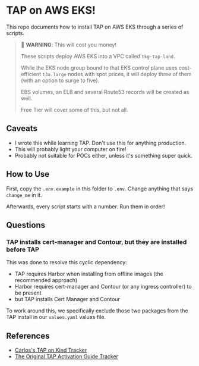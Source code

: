 # TAP on AWS EKS!

This repo documents how to install TAP on AWS EKS through a series of scripts.

> 💸 **WARNING**: This will cost you money!
>
> These scripts deploy AWS EKS into a VPC called `tkg-tap-land`.
>
> While the EKS node group bound to that EKS control plane uses cost-efficient
> `t3a.large` nodes with spot prices, it will deploy three of them (with an option to surge to
> five).
>
> EBS volumes, an ELB and several Route53 records will be created as well.
>
> Free Tier will cover some of this, but not all.

## Caveats

- I wrote this while learning TAP. Don't use this for anything production.
- This will probably light your computer on fire!
- Probably not suitable for POCs either, unless it's something super quick.

## How to Use

First, copy the `.env.example` in this folder to `.env`. Change anything that
says `change_me` in it.

Afterwards, every script starts with a number. Run them in order!

## Questions

### TAP installs cert-manager and Contour, but they are installed before TAP

This was done to resolve this cyclic dependency:

- TAP requires Harbor when installing from offline images (the recommended
  approach)
- Harbor requires cert-manager and Contour (or any ingress controller) to be
  present
- but TAP installs Cert Manager and Contour

To work around this, we specifically exclude those two packages from the TAP
install in our `values.yaml` values file.
## References

- [Carlos's TAP on Kind
  Tracker](https://www.pivotaltracker.com/n/projects/2626297)
- [The Original TAP Activation Guide
  Tracker](https://www.pivotaltracker.com/n/projects/2586967)
